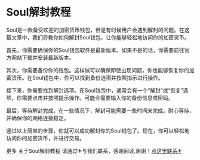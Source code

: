 # Soul解封教程

Soul是一款备受欢迎的加密货币钱包，但是有时候用户会遇到解封的问题。在这篇文章中，我们将教你如何解封Soul钱包，让你能够轻松地访问你的加密货币。

首先，你需要确保你的Soul钱包软件是最新版本。如果不是的话，你需要前往官方网站下载并安装最新版本。

其次，你需要备份你的钱包。这样做可以确保即使出现问题，你也能够恢复你的加密货币。在Soul钱包中，你可以找到备份选项并按照指示进行操作。

接下来，你需要找到解封选项。在Soul钱包中，通常会有一个“解封”或“恢复”选项，你需要点击并按照提示操作。可能会需要输入你的备份信息或密码。

最后，等待解封完成。在一些情况下，解封可能需要一些时间来完成。耐心等待，并确保你的网络连接稳定。

通过以上简单的步骤，你就可以成功解封你的Soul钱包了。现在，你可以轻松地访问你的加密货币，并进行交易。

更多 关于Soul解封教程 请通过✈与我们联系，感谢阅读,谢谢！[点这里联系✈](https://1.k02.cc)